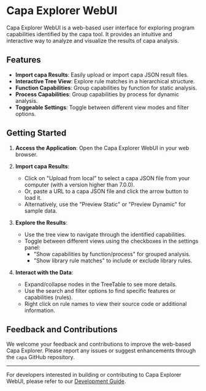 # Capa Explorer WebUI

Capa Explorer WebUI is a web-based user interface for exploring program capabilities identified by the capa tool. It provides an intuitive and interactive way to analyze and visualize the results of capa analysis.

## Features

-   **Import capa Results**: Easily upload or import capa JSON result files.
-   **Interactive Tree View**: Explore rule matches in a hierarchical structure.
-   **Function Capabilities**: Group capabilities by function for static analysis.
-   **Process Capabilities**: Group capabilities by process for dynamic analysis.
-   **Toggeable Settings**: Toggle between different view modes and filter options.

## Getting Started

1. **Access the Application**: Open the Capa Explorer WebUI in your web browser.

2. **Import capa Results**:

    - Click on "Upload from local" to select a capa JSON file from your computer (with a version higher than 7.0.0).
    - Or, paste a URL to a capa JSON file and click the arrow button to load it.
    - Alternatively, use the "Preview Static" or "Preview Dynamic" for sample data.

3. **Explore the Results**:

    - Use the tree view to navigate through the identified capabilities.
    - Toggle between different views using the checkboxes in the settings panel:
        - "Show capabilities by function/process" for grouped analysis.
        - "Show library rule matches" to include or exclude library rules.

4. **Interact with the Data**:
    - Expand/collapse nodes in the TreeTable to see more details.
    - Use the search and filter options to find specific features or capabilities (rules).
    - Right click on rule names to view their source code or additional information.

## Feedback and Contributions

We welcome your feedback and contributions to improve the web-based Capa Explorer. Please report any issues or suggest enhancements through the `capa` GitHub repository.

---

For developers interested in building or contributing to Capa Explorer WebUI, please refer to our [Development Guide](CONTRIBUTION.md).
